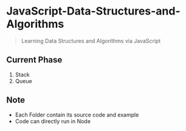 # JavaScript-Data-Structures-and-Algorithms

> Learning Data Structures and Algorithms via JavaScript

## Current Phase

1. Stack
2. Queue

## Note

* Each Folder contain its source code and example
* Code can directly run in Node
